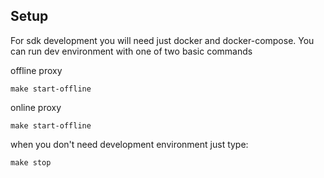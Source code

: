 ## Setup

For sdk development you will need just docker and docker-compose. You can run dev environment with one of two basic commands

offline proxy
```shell
make start-offline
```

online proxy
```shell
make start-offline
```

when you don't need development environment just type:
```shell
make stop
```